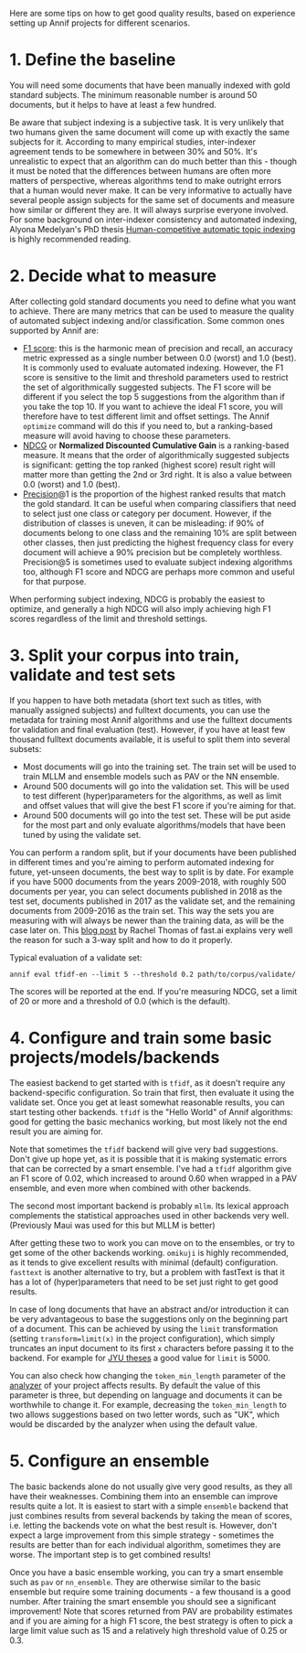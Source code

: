 Here are some tips on how to get good quality results, based on experience setting up Annif projects for different scenarios.

# 1. Define the baseline

You will need some documents that have been manually indexed with gold standard subjects. The minimum reasonable number is around 50 documents, but it helps to have at least a few hundred.

Be aware that subject indexing is a subjective task. It is very unlikely that two humans given the same document will come up with exactly the same subjects for it. According to many empirical studies, inter-indexer agreement tends to be somewhere in between 30% and 50%. It's unrealistic to expect that an algorithm can do much better than this - though it must be noted that the differences between humans are often more matters of perspective, whereas algorithms tend to make outright errors that a human would never make. It can be very informative to actually have several people assign subjects for the same set of documents and measure how similar or different they are. It will always surprise everyone involved. For some background on inter-indexer consistency and automated indexing, Alyona Medelyan's PhD thesis [Human-competitive automatic topic indexing](https://researchcommons.waikato.ac.nz/handle/10289/3513) is highly recommended reading.

# 2. Decide what to measure

After collecting gold standard documents you need to define what you want to achieve. There are many metrics that can be used to measure the quality of automated subject indexing and/or classification. Some common ones supported by Annif are:

* [F1 score](https://en.wikipedia.org/wiki/F1_score): this is the harmonic mean of precision and recall, an accuracy metric expressed as a single number between 0.0 (worst) and 1.0 (best). It is commonly used to evaluate automated indexing. However, the F1 score is sensitive to the limit and threshold parameters used to restrict the set of algorithmically suggested subjects. The F1 score will be different if you select the top 5 suggestions from the algorithm than if you take the top 10. If you want to achieve the ideal F1 score, you will therefore have to test different limit and offset settings. The Annif `optimize` command will do this if you need to, but a ranking-based measure will avoid having to choose these parameters.
* [NDCG](https://en.wikipedia.org/wiki/Discounted_cumulative_gain) or **Normalized Discounted Cumulative Gain** is a ranking-based measure. It means that the order of algorithmically suggested subjects is significant: getting the top ranked (highest score) result right will matter more than getting the 2nd or 3rd right. It is also a value between 0.0 (worst) and 1.0 (best).
* [Precision](https://en.wikipedia.org/wiki/Precision_and_recall)@1 is the proportion of the highest ranked results that match the gold standard. It can be useful when comparing classifiers that need to select just one class or category per document. However, if the distribution of classes is uneven, it can be misleading: if 90% of documents belong to one class and the remaining 10% are split between other classes, then just predicting the highest frequency class for every document will achieve a 90% precision but be completely worthless. Precision@5 is sometimes used to evaluate subject indexing algorithms too, although F1 score and NDCG are perhaps more common and useful for that purpose.

When performing subject indexing, NDCG is probably the easiest to optimize, and generally a high NDCG will also imply achieving high F1 scores regardless of the limit and threshold settings.

# 3. Split your corpus into train, validate and test sets

If you happen to have both metadata (short text such as titles, with manually assigned subjects) and fulltext documents, you can use the metadata for training most Annif algorithms and use the fulltext documents for validation and final evaluation (test). However, if you have at least few thousand fulltext documents available, it is useful to split them into several subsets:

* Most documents will go into the training set. The train set will be used to train MLLM and ensemble models such as PAV or the NN ensemble.
* Around 500 documents will go into the validation set. This will be used to test different (hyper)parameters for the algorithms, as well as limit and offset values that will give the best F1 score if you're aiming for that.
* Around 500 documents will go into the test set. These will be put aside for the most part and only evaluate algorithms/models that have been tuned by using the validate set.

You can perform a random split, but if your documents have been published in different times and you're aiming to perform automated indexing for future, yet-unseen documents, the best way to split is by date. For example if you have 5000 documents from the years 2009-2018, with roughly 500 documents per year, you can select documents published in 2018 as the test set, documents published in 2017 as the validate set, and the remaining documents from 2009-2016 as the train set. This way the sets you are measuring with will always be newer than the training data, as will be the case later on. This [blog post](https://www.fast.ai/2017/11/13/validation-sets/) by Rachel Thomas of fast.ai explains very well the reason for such a 3-way split and how to do it properly.

Typical evaluation of a validate set:

    annif eval tfidf-en --limit 5 --threshold 0.2 path/to/corpus/validate/

The scores will be reported at the end. If you're measuring NDCG, set a limit of 20 or more and a threshold of 0.0 (which is the default).

# 4. Configure and train some basic projects/models/backends

The easiest backend to get started with is `tfidf`, as it doesn't require any backend-specific configuration. So train that first, then evaluate it using the validate set. Once you get at least somewhat reasonable results, you can start testing other backends. `tfidf` is the "Hello World" of Annif algorithms: good for getting the basic mechanics working, but most likely not the end result you are aiming for.

Note that sometimes the `tfidf` backend will give very bad suggestions. Don't give up hope yet, as it is possible that it is making systematic errors that can be corrected by a smart ensemble. I've had a `tfidf` algorithm give an F1 score of 0.02, which increased to around 0.60 when wrapped in a PAV ensemble, and even more when combined with other backends.

The second most important backend is probably `mllm`. Its lexical approach complements the statistical approaches used in other backends very well. (Previously Maui was used for this but MLLM is better)

After getting these two to work you can move on to the ensembles, or try to get some of the other backends working. `omikuji` is highly recommended, as it tends to give excellent results with minimal (default) configuration. `fasttext` is another alternative to try, but a problem with fastText is that it has a lot of (hyper)parameters that need to be set just right to get good results.

In case of long documents that have an abstract and/or introduction it can be very advantageous to base the suggestions only on the beginning part of a document. 
This can be achieved by using the `limit` transformation (setting `transform=limit(x)` in the project configuration), which simply truncates an input document to its first `x` characters before passing it to the backend. 
For example for [JYU theses](https://github.com/NatLibFi/Annif-corpora/tree/master/fulltext/jyu-theses#theses-from-university-of-jyv%C3%A4skyl%C3%A4) a good value for `limit` is 5000.

You can also check how changing the `token_min_length` parameter of the [analyzer](https://github.com/NatLibFi/Annif/wiki/Analyzers) of your project affects results. By default the value of this parameter is three, but depending on language and documents it can be worthwhile to change it. For example, decreasing the `token_min_length` to two allows suggestions based on two letter words, such as "UK", which would be discarded by the analyzer when using the default value.

# 5. Configure an ensemble

The basic backends alone do not usually give very good results, as they all have their weaknesses. Combining them into an ensemble can improve results quite a lot. It is easiest to start with a simple `ensemble` backend that just combines results from several backends by taking the mean of scores, i.e. letting the backends vote on what the best result is. However, don't expect a large improvement from this simple strategy - sometimes the results are better than for each individual algorithm, sometimes they are worse. The important step is to get combined results!

Once you have a basic ensemble working, you can try a smart ensemble such as `pav` or `nn_ensemble`. They are otherwise similar to the basic ensemble but require some training documents - a few thousand is a good number. After training the smart ensemble you should see a significant improvement! Note that scores returned from PAV are probability estimates and if you are aiming for a high F1 score, the best strategy is often to pick a large limit value such as 15 and a relatively high threshold value of 0.25 or 0.3.
